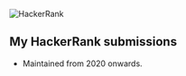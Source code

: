 ![HackerRank](https://www.hackerrank.com/wp-content/uploads/2018/08/hackerrank_logo.png)

## My HackerRank submissions

- Maintained from 2020 onwards.
